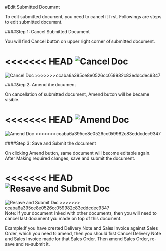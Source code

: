 #Edit Submitted Document

To edit submitted document, you need to cancel it first. Followings are steps to edit submitted document.

####Step 1: Cancel Submitted Document

You will find Cancel button on upper right corner of submitted document.

<<<<<<< HEAD
<img alt="Cancel Doc" class="screenshot" src="/docs/assets/img/articles/edit-submitted-doc-1.png">
=======
<img alt="Cancel Doc" class="screenshot" src="{{docs_base_url}}/assets/img/articles/edit-submitted-doc-1.png">
>>>>>>> ccaba6a395ce8e0526cc059982c83eddcdec9347

####Step 2: Amend the document

On cancellation of submitted document, Amend button will be became visible.

<<<<<<< HEAD
<img alt="Amend Doc" class="screenshot" src="/docs/assets/img/articles/edit-submitted-doc-2.png">
=======
<img alt="Amend Doc" class="screenshot" src="{{docs_base_url}}/assets/img/articles/edit-submitted-doc-2.png">
>>>>>>> ccaba6a395ce8e0526cc059982c83eddcdec9347

####Step 3: Save and Submit the document

On clicking Amend button, same document will become editable again. After Making required changes, save and submit the document.

<<<<<<< HEAD
<img alt="Resave and Submit Doc" class="screenshot" src="/docs/assets/img/articles/edit-submitted-doc-3.png">
=======
<img alt="Resave and Submit Doc" class="screenshot" src="{{docs_base_url}}/assets/img/articles/edit-submitted-doc-3.png">
>>>>>>> ccaba6a395ce8e0526cc059982c83eddcdec9347

<div class="well">Note: If your document linked with other documents, then you will need to cancel last document you made on top of this document. 
	
Example:If you have created Delivery Note and Sales Invoice against Sales Order, which you need to amend, then you should first Cancel Delivery Note and Sales Invoice made for that Sales Order. Then amend Sales Order, re-save and re-submit it.
</div>



<!-- markdown -->